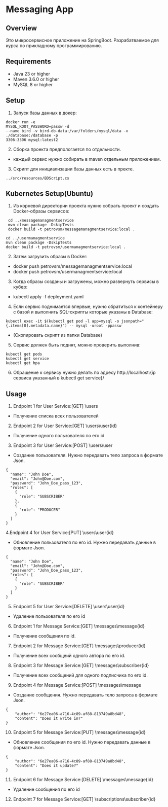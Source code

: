 # Messaging App

## Overview
Это микросервисное приложение на SpringBoot. Разрабатваемое для курса по прикладному программированию.

## Requirements
- Java 23 or higher
- Maven 3.6.0 or higher
- MySQL 8 or higher

## Setup
1. Запуск базы данных в докер:
```
docker run -e
MYSQL_ROOT_PASSWORD=passw -d
--name bird -v bird-db-data:/var/folders/mysql/data -v
./database:/database -p
3306:3306 mysql:latest2
```
2. Сборка проекта предпологается по отдельности.
- каждый сервис нужно собирать в maven отдельным приложением.
3. Скрипт для инициализации базы данных есть в пректе.
```
../src/resources/BDScript.cs
```

## Kubernetes Setup(Ubuntu)
1. Из корневой директории проекта нужно собрать проект и создать Docker-образы сервисов:
```
 cd ../messagemanagmentservice
 mvn clean package -DskipTests
 docker build -t petrovsm/messagemanagmentservice:local .
```
```
cd ../usermanagmentservice
mvn clean package -DskipTests
docker build -t petrovsm/usermanagmentservice:local .
```
2. Затем загрузить образы в Docker:
- docker push petrovsm/messagemanagmentservice:local
- docker push petrovsm/usermanagmentservice:local
3. Когда образы созданы и загружены, можно развернуть сервисы в кубер:
- kubectl apply -f deployment.yaml
4. Если сервис поднимается впервые, нужно обратиться к контейнеру с базой и выполнить SQL-скрипты которые указаны в Database:
```
kubectl exec -it $(kubectl get pod -l app=mysql -o jsonpath="{.items[0].metadata.name}") -- mysql -uroot -ppassw
```
- (Скопировать скрипт из папки Database)
5. Сервис должен быть поднят, можно проверить выполнив:
```
kubectl get pods
kubectl get service
kubectl get hpa
```
6. Обращение к сервису нужно делать по адресу http://localhost:{ip сервиса указанный в kubectl get service}/

## Usage
1. Endpoint 1 for User Service:[GET] \users
 - Получение списка всех пользователей
2. Endpoint 2 for User Service:[GET] \users\user\{id}
 - Получение одного пользователя по его id
3. Endpoint 3 for User Service:[POST] \users\user
 - Создание пользователя. Нужно передавать тело запроса в формате Json.
```
{
  "name": "John Doe",
  "email": "John@Doe.com",
  "password": "John_Doe_pass_123",
  "roles": [
    {
      "role": "SUBSCRIBER"
    },
    {
      "role": "PRODUCER"
    }
  ]
}
```
4.Endpoint 4 for User Service:[PUT] \users\user\{id}
 - Обновление пользователя по его id. Нужно передавать данные в формате Json.
```
{
  "name": "John Doe",
  "email": "John@Doe.com",
  "password": "John_Doe_pass_123",
  "roles": [
    {
      "role": "SUBSCRIBER"
    }
  ]
}
```
5. Endpoint 5 for User Service:[DELETE] \users\user\{id}
 - Удаление пользователя по его id
   
6. Endpoint 1 for Message Service:[GET] \messages\message\{id}
 - Получение сообщения по id.
7. Endpoint 2 for Message Service:[GET] \messages\producer\{id}
 - Получение всех сообщеий одного автора по его id.
8. Endpoint 3 for Message Service:[GET] \messages\subscriber\{id}
 - Получение всех сообщений для одного подписчика по его id.
9. Endpoint 4 for Message Service:[POST] \messages\message
 - Создание сообщения. Нужно передавать тело запроса в формате Json.
```
{
    "author": "6e27ea06-a716-4c89-af88-813749a8bd48",
    "content": "Does it write in?"
}
```
10. Endpoint 5 for Message Service:[PUT] \messages\message\{id}
- Обновление сообщения по его id. Нужно передавать данные в формате Json.
```
{
    "author": "6e27ea06-a716-4c89-af88-813749a8bd48",
    "content": "Does it update?"
}
```
11. Endpoint 6 for Message Service:[DELETE] \messages\message\{id}
 - Удаление сообщения по его id
12. Endpoint 7 for Message Service:[GET] \subscriptions\subscriber\{id}
